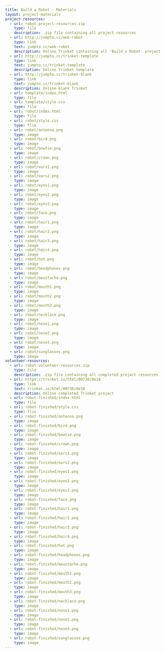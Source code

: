 ```yaml
---
title: Build a Robot - Materials
layout: project-materials
project-resources:
  - url: robot-project-resources.zip
    type: file
    description: .zip file containing all project resources
  - url: http://jumpto.cc/web-robot
    type: link
    text: jumpto.cc/web-robot
    description: Online Trinket containing all 'Build a Robot' project resources
  - url: http://jumpto.cc/trinket-template
    type: link
    text: jumpto.cc/trinket-template
    description: Online Trinket template
  - url: http://jumpto.cc/trinket-blank
    type: link
    text: jumpto.cc/trinket-blank
    description: Online blank Trinket
  - url: template/index.html
    type: file
  - url: template/style.css
    type: file
  - url: robot/index.html
    type: file
  - url: robot/style.css
    type: flie
  - url: robot/antenna.png
    type: image
  - url: robot/bird.png
    type: image
  - url: robot/bowtie.png
    type: image
  - url: robot/crown.png
    type: image
  - url: robot/ears1.png
    type: image
  - url: robot/ears2.png
    type: image
  - url: robot/eyes1.png
    type: image
  - url: robot/eyes2.png
    type: image
  - url: robot/eyes3.png
    type: image
  - url: robot/face.png
    type: image
  - url: robot/hair1.png
    type: image
  - url: robot/hair2.png
    type: image
  - url: robot/hair3.png
    type: image
  - url: robot/hair4.png
    type: image
  - url: robot/hat.png
    type: image
  - url: robot/headphones.png
    type: image
  - url: robot/moustache.png
    type: image
  - url: robot/mouth1.png
    type: image
  - url: robot/mouth2.png
    type: image
  - url: robot/mouth3.png
    type: image
  - url: robot/necklace.png
    type: image
  - url: robot/nose1.png
    type: image
  - url: robot/nose2.png
    type: image
  - url: robot/nose3.png
    type: image
  - url: robot/sunglasses.png
    type: image
volunteer-resources:
  - url: robot-volunteer-resources.zip
    type: file
    description: .zip file containing all completed project resources
  - url: https://trinket.io/html/00736c0e18
    type: link
    text: trinket.io/html/00736c0e18
    description: Online completed Trinket project
  - url: robot-finished/index.html
    type: file
  - url: robot-finished/style.css
    type: flie
  - url: robot-finished/antenna.png
    type: image
  - url: robot-finished/bird.png
    type: image
  - url: robot-finished/bowtie.png
    type: image
  - url: robot-finished/crown.png
    type: image
  - url: robot-finished/ears1.png
    type: image
  - url: robot-finished/ears2.png
    type: image
  - url: robot-finished/eyes1.png
    type: image
  - url: robot-finished/eyes2.png
    type: image
  - url: robot-finished/eyes3.png
    type: image
  - url: robot-finished/face.png
    type: image
  - url: robot-finished/hair1.png
    type: image
  - url: robot-finished/hair2.png
    type: image
  - url: robot-finished/hair3.png
    type: image
  - url: robot-finished/hair4.png
    type: image
  - url: robot-finished/hat.png
    type: image
  - url: robot-finished/headphones.png
    type: image
  - url: robot-finished/moustache.png
    type: image
  - url: robot-finished/mouth1.png
    type: image
  - url: robot-finished/mouth2.png
    type: image
  - url: robot-finished/mouth3.png
    type: image
  - url: robot-finished/necklace.png
    type: image
  - url: robot-finished/nose1.png
    type: image
  - url: robot-finished/nose2.png
    type: image
  - url: robot-finished/nose3.png
    type: image
  - url: robot-finished/sunglasses.png
    type: image
---
```

